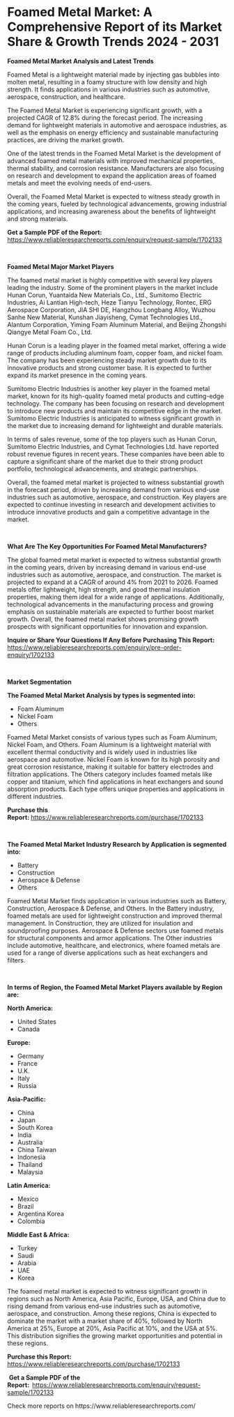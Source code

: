 <p><h1>Foamed Metal Market: A Comprehensive Report of its Market Share & Growth Trends 2024 - 2031</h1></p><p><strong>Foamed Metal Market Analysis and Latest Trends</strong></p>
<p><p>Foamed Metal is a lightweight material made by injecting gas bubbles into molten metal, resulting in a foamy structure with low density and high strength. It finds applications in various industries such as automotive, aerospace, construction, and healthcare.</p><p>The Foamed Metal Market is experiencing significant growth, with a projected CAGR of 12.8% during the forecast period. The increasing demand for lightweight materials in automotive and aerospace industries, as well as the emphasis on energy efficiency and sustainable manufacturing practices, are driving the market growth.</p><p>One of the latest trends in the Foamed Metal Market is the development of advanced foamed metal materials with improved mechanical properties, thermal stability, and corrosion resistance. Manufacturers are also focusing on research and development to expand the application areas of foamed metals and meet the evolving needs of end-users.</p><p>Overall, the Foamed Metal Market is expected to witness steady growth in the coming years, fueled by technological advancements, growing industrial applications, and increasing awareness about the benefits of lightweight and strong materials.</p></p>
<p><strong>Get a Sample PDF of the Report:&nbsp;</strong> <a href="https://www.reliableresearchreports.com/enquiry/request-sample/1702133">https://www.reliableresearchreports.com/enquiry/request-sample/1702133</a></p>
<p>&nbsp;</p>
<p><strong>Foamed Metal Major Market Players</strong></p>
<p><p>The foamed metal market is highly competitive with several key players leading the industry. Some of the prominent players in the market include Hunan Corun, Yuantaida New Materials Co., Ltd., Sumitomo Electric Industries, Ai Lantian High-tech, Heze Tianyu Technology, Rontec, ERG Aerospace Corporation, JIA SHI DE, Hangzhou Longbang Alloy, Wuzhou Sanhe New Material, Kunshan Jiayisheng, Cymat Technologies Ltd., Alantum Corporation, Yiming Foam Aluminum Material, and Beijing Zhongshi Qiangye Metal Foam Co., Ltd.</p><p>Hunan Corun is a leading player in the foamed metal market, offering a wide range of products including aluminum foam, copper foam, and nickel foam. The company has been experiencing steady market growth due to its innovative products and strong customer base. It is expected to further expand its market presence in the coming years.</p><p>Sumitomo Electric Industries is another key player in the foamed metal market, known for its high-quality foamed metal products and cutting-edge technology. The company has been focusing on research and development to introduce new products and maintain its competitive edge in the market. Sumitomo Electric Industries is anticipated to witness significant growth in the market due to increasing demand for lightweight and durable materials.</p><p>In terms of sales revenue, some of the top players such as Hunan Corun, Sumitomo Electric Industries, and Cymat Technologies Ltd. have reported robust revenue figures in recent years. These companies have been able to capture a significant share of the market due to their strong product portfolio, technological advancements, and strategic partnerships.</p><p>Overall, the foamed metal market is projected to witness substantial growth in the forecast period, driven by increasing demand from various end-use industries such as automotive, aerospace, and construction. Key players are expected to continue investing in research and development activities to introduce innovative products and gain a competitive advantage in the market.</p></p>
<p>&nbsp;</p>
<p><strong>What Are The Key Opportunities For Foamed Metal Manufacturers?</strong></p>
<p><p>The global foamed metal market is expected to witness substantial growth in the coming years, driven by increasing demand in various end-use industries such as automotive, aerospace, and construction. The market is projected to expand at a CAGR of around 4% from 2021 to 2026. Foamed metals offer lightweight, high strength, and good thermal insulation properties, making them ideal for a wide range of applications. Additionally, technological advancements in the manufacturing process and growing emphasis on sustainable materials are expected to further boost market growth. Overall, the foamed metal market shows promising growth prospects with significant opportunities for innovation and expansion.</p></p>
<p><strong>Inquire or Share Your Questions If Any Before Purchasing This Report:</strong> <a href="https://www.reliableresearchreports.com/enquiry/pre-order-enquiry/1702133">https://www.reliableresearchreports.com/enquiry/pre-order-enquiry/1702133</a></p>
<p>&nbsp;</p>
<p><strong>Market Segmentation</strong></p>
<p><strong>The Foamed Metal Market Analysis by types is segmented into:</strong></p>
<p><ul><li>Foam Aluminum</li><li>Nickel Foam</li><li>Others</li></ul></p>
<p><p>Foamed Metal Market consists of various types such as Foam Aluminum, Nickel Foam, and Others. Foam Aluminum is a lightweight material with excellent thermal conductivity and is widely used in industries like aerospace and automotive. Nickel Foam is known for its high porosity and great corrosion resistance, making it suitable for battery electrodes and filtration applications. The Others category includes foamed metals like copper and titanium, which find applications in heat exchangers and sound absorption products. Each type offers unique properties and applications in different industries.</p></p>
<p><strong>Purchase this Report:&nbsp;</strong><a href="https://www.reliableresearchreports.com/purchase/1702133">https://www.reliableresearchreports.com/purchase/1702133</a></p>
<p>&nbsp;</p>
<p><strong>The Foamed Metal Market Industry Research by Application is segmented into:</strong></p>
<p><ul><li>Battery</li><li>Construction</li><li>Aerospace & Defense</li><li>Others</li></ul></p>
<p><p>Foamed Metal Market finds application in various industries such as Battery, Construction, Aerospace & Defense, and Others. In the Battery industry, foamed metals are used for lightweight construction and improved thermal management. In Construction, they are utilized for insulation and soundproofing purposes. Aerospace & Defense sectors use foamed metals for structural components and armor applications. The Other industries include automotive, healthcare, and electronics, where foamed metals are used for a range of diverse applications such as heat exchangers and filters.</p></p>
<p>&nbsp;</p>
<p><strong>In terms of Region, the Foamed Metal Market Players available by Region are:</strong></p>
<p>
    <p> <strong> North America: </strong>
        <ul>
            <li>United States</li>
            <li>Canada</li>
        </ul>
        </p> 
    <p> <strong> Europe: </strong>
        <ul>
            <li>Germany</li>
            <li>France</li>
            <li>U.K.</li>
            <li>Italy</li>
            <li>Russia</li>
        </ul>
        </p> 
    <p> <strong> Asia-Pacific: </strong>
        <ul>
            <li>China</li>
            <li>Japan</li>
            <li>South Korea</li>
            <li>India</li>
            <li>Australia</li>
            <li>China Taiwan</li>
            <li>Indonesia</li>
            <li>Thailand</li>
            <li>Malaysia</li>
        </ul>
        </p> 
    <p> <strong> Latin America: </strong>
        <ul>
            <li>Mexico</li>
            <li>Brazil</li>
            <li>Argentina Korea</li>
            <li>Colombia</li>
        </ul>
        </p> 
    <p> <strong> Middle East & Africa: </strong>
        <ul>
            <li>Turkey</li>
            <li>Saudi</li>
            <li>Arabia</li>
            <li>UAE</li>
            <li>Korea</li>
        </ul>
    </p>
    </p>
<p><p>The foamed metal market is expected to witness significant growth in regions such as North America, Asia Pacific, Europe, USA, and China due to rising demand from various end-use industries such as automotive, aerospace, and construction. Among these regions, China is expected to dominate the market with a market share of 40%, followed by North America at 25%, Europe at 20%, Asia Pacific at 10%, and the USA at 5%. This distribution signifies the growing market opportunities and potential in these regions.</p></p>
<p><strong>Purchase this Report: </strong><a href="https://www.reliableresearchreports.com/purchase/1702133">https://www.reliableresearchreports.com/purchase/1702133</a></p>
<p>&nbsp;<strong>Get a Sample PDF of the Report:&nbsp;&nbsp;</strong><a href="https://www.reliableresearchreports.com/enquiry/request-sample/1702133">https://www.reliableresearchreports.com/enquiry/request-sample/1702133</a></p>
<p><strong></strong></p>
<p>Check more reports on https://www.reliableresearchreports.com/</p>